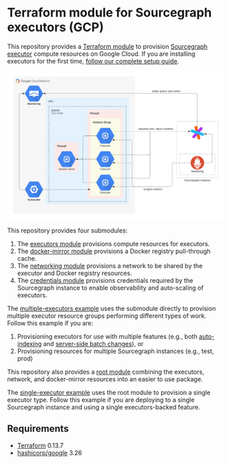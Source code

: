 # Terraform module for Sourcegraph executors (GCP)

This repository provides a [Terraform module](https://learn.hashicorp.com/tutorials/terraform/module-use?in=terraform/modules) to provision [Sourcegraph executor](https://docs.sourcegraph.com/admin/executors) compute resources on Google Cloud. If you are installing executors for the first time, [follow our complete setup guide](https://docs.sourcegraph.com/admin/deploy_executors).

![Infrastructure overview](https://raw.githubusercontent.com/sourcegraph/terraform-google-executors/master/images/infrastructure.png)

This repository provides four submodules:

1. The [executors module](https://registry.terraform.io/modules/sourcegraph/executors/google/0.0.23/submodules/executors) provisions compute resources for executors.
1. The [docker-mirror module](https://registry.terraform.io/modules/sourcegraph/executors/google/0.0.23/submodules/docker-mirror) provisions a Docker registry pull-through cache.
1. The [networking module](https://registry.terraform.io/modules/sourcegraph/executors/google/0.0.23/submodules/networking) provisions a network to be shared by the executor and Docker registry resources.
1. The [credentials module](https://registry.terraform.io/modules/sourcegraph/executors/google/0.0.23/submodules/credentials) provisions credentials required by the Sourcegraph instance to enable observability and auto-scaling of executors.

The [multiple-executors example](https://github.com/sourcegraph/terraform-google-executors/blob/v0.0.23/examples/multiple-executors) uses the submodule directly to provision multiple executor resource groups performing different types of work. Follow this example if you are:

1. Provisioning executors for use with multiple features (e.g., both [auto-indexing](https://docs.sourcegraph.com/code_intelligence/explanations/auto_indexing) and [server-side batch changes](https://docs.sourcegraph.com/batch_changes/explanations/server_side)), or
1. Provisioning resources for multiple Sourcegraph instances (e.g., test, prod)

This repository also provides a [root module](https://registry.terraform.io/modules/sourcegraph/executors/google/0.0.23) combining the executors, network, and docker-mirror resources into an easier to use package.

The [single-executor example](https://github.com/sourcegraph/terraform-google-executors/blob/v0.0.23/examples/single-executor) uses the root module to provision a single executor type. Follow this example if you are deploying to a single Sourcegraph instance and using a single executors-backed feature.

## Requirements

- [Terraform](https://www.terraform.io/) 0.13.7
- [hashicorp/google](https://registry.terraform.io/providers/hashicorp/google/3.26.0) 3.26
